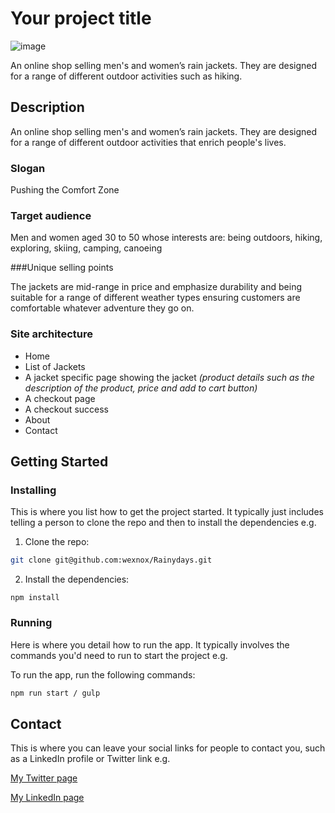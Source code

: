 # Your project title

![image](https://ik.imagekit.io/sorian/Rainydays/Screenshot_2023-03-12_at_14-44-56_Rainydays_etVrfrBmS.png?updatedAt=1678631403166)

An online shop selling men's and women’s rain jackets. They are designed for a range of different outdoor activities such as hiking.

## Description

An online shop selling men's and women’s rain jackets. They are designed for a range of different outdoor activities that enrich people's lives.

### Slogan

Pushing the Comfort Zone

### Target audience

Men and women aged 30 to 50 whose interests are: being outdoors, hiking, exploring, skiing, camping, canoeing

###Unique selling points

The jackets are mid-range in price and emphasize durability and being suitable for a range of different weather types ensuring customers are comfortable whatever adventure they go on.

### Site architecture

-   Home
-   List of Jackets
-   A jacket specific page showing the jacket _(product details such as the description of the product, price and add to cart button)_
-   A checkout page
-   A checkout success
-   About
-   Contact


## Getting Started

### Installing

This is where you list how to get the project started. It typically just includes telling a person to clone the repo and then to install the dependencies e.g.

1. Clone the repo:

```bash
git clone git@github.com:wexnox/Rainydays.git
```

2. Install the dependencies:

```
npm install
```

### Running

Here is where you detail how to run the app. It typically involves the commands you'd need to run to start the project e.g.

To run the app, run the following commands:

```bash
npm run start / gulp
```



## Contact

This is where you can leave your social links for people to contact you, such as a LinkedIn profile or Twitter link e.g.

[My Twitter page](www.twitter.com)

[My LinkedIn page](www.linkedin.com)

